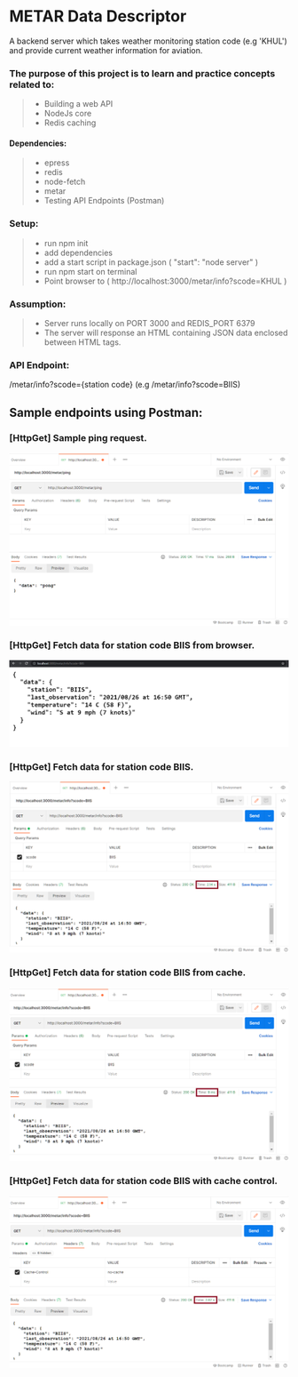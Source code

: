 # METAR Data Descriptor

A backend server which takes weather monitoring station code (e.g 'KHUL') and provide current weather information for aviation.


### The purpose of this project is to learn and practice concepts related to:
> - Building a web API
> - NodeJs core
> - Redis caching

#### Dependencies:
> - epress
> - redis
> - node-fetch
> - metar
> - Testing API Endpoints (Postman)


### Setup:
> - run npm init
> - add dependencies
> - add a start script in package.json ( "start": "node server" ) 
> - run npm start on terminal
> - Point browser to ( http://localhost:3000/metar/info?scode=KHUL )

### Assumption:
> - Server runs locally on PORT 3000 and REDIS_PORT 6379
> - The server will response an HTML containing JSON data enclosed between HTML tags.

### API Endpoint:

/metar/info?scode={station code}
(e.g /metar/info?scode=BIIS)

## Sample endpoints using Postman:

### [HttpGet] Sample ping request.

![image](https://github.com/Satendra-EXE/screenshotsMetar/blob/main/samplePostman.png)


### [HttpGet] Fetch data for station code BIIS from browser.

![image](https://github.com/Satendra-EXE/screenshotsMetar/blob/main/scodeMETAR.png)


### [HttpGet] Fetch data for station code BIIS.

![image](https://github.com/Satendra-EXE/screenshotsMetar/blob/main/BIISscode.png)


### [HttpGet] Fetch data for station code BIIS from cache.

![image](https://github.com/Satendra-EXE/screenshotsMetar/blob/main/cached%20BIISscode.png)


### [HttpGet] Fetch data for station code BIIS with cache control.

![image](https://github.com/Satendra-EXE/screenshotsMetar/blob/main/cacheControlledBIISscode.png)
